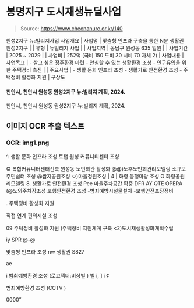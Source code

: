 # 봉명지구 도시재생뉴딜사업

> Source: https://www.cheonanurc.or.kr/140

원성2지구 뉴:빌리지사업
사업개요
| 사업명 | 맞춤형 인프라 구축을 통한 N분 생활권 원성2지구 |
| 유형 | 뉴빌리지 사업 |
| 사업지역 | 동남구 원성동 635 일원 |
| 사업기간 | 2025 ~ 2029 |
| 사업비 | 252억 (국비 150 도비 30 시비 70 자체 2) |
사업내용
| 사업목표 | - 살고 싶은 정주환경 마련 - 안심할 수 있는 생활환경 조성 - 인구유입을 위한 주택정비 촉진 |
| 주요사업 | - 생활 문화 인프라 조성 - 생활가로 안전환경 조성 - 주택정비 활성화 지원 |
구상도
#### 천안시, 천안시 원성동 원성2지구 뉴:빌리지 계획, 2024.
천안시, 천안시 원성동 원성2지구 뉴:빌리지 계획, 2024.

## 이미지 OCR 추출 텍스트

### OCR: img1.png
^. 생활 문화 인프라 조성
트랩 원성 커뮤니티센터 조성

© 복합커뮤니터센터신축
 원성동 노인회관 활성화
@@)노후노인회관리모델링
 소규모 주민쉼터 조성
@쌈지공원조성 ㅇ)마을정원조성
| 4 | 화령 동행마당 조성
O 화령공원 리모델링
8. 생활가로 안전환경 조성
Pee 마을주차공간 확중
DFR AY
QTE OPERA
(@노외주차장조성
 보행안전환경 조성
-범죄예방시설물설치
-보행안전포장정비

. 주택정비 활성화 지원

 직접 연계 편의시설 조성

09 주턱정비 활성화 지원
(주택정비 지원체계 구축
<2)도시재생활성화계획수립

iy SPR @-@

맞춤형 인프라 조성
nw 생활권 S827

ae

i
범최예방환경 조성
(로고젝터:비상별 ) 별
i, ] i ¢

범죄예방환경 조성
(CCTV )

0000”
